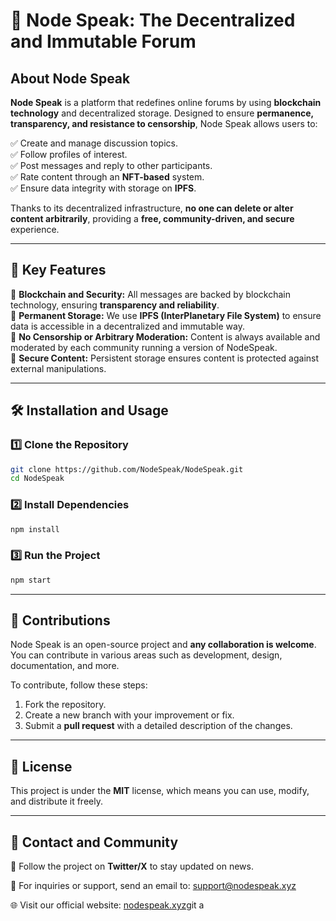 # 📌 Node Speak: The Decentralized and Immutable Forum

## About Node Speak

**Node Speak** is a platform that redefines online forums by using **blockchain technology** and decentralized storage. Designed to ensure **permanence, transparency, and resistance to censorship**, Node Speak allows users to:

✅ Create and manage discussion topics.  
✅ Follow profiles of interest.  
✅ Post messages and reply to other participants.  
✅ Rate content through an **NFT-based** system.  
✅ Ensure data integrity with storage on **IPFS**.

Thanks to its decentralized infrastructure, **no one can delete or alter content arbitrarily**, providing a **free, community-driven, and secure** experience.

---

## 🚀 Key Features

🔗 **Blockchain and Security:** All messages are backed by blockchain technology, ensuring **transparency and reliability**.  
📜 **Permanent Storage:** We use **IPFS (InterPlanetary File System)** to ensure data is accessible in a decentralized and immutable way.  
📢 **No Censorship or Arbitrary Moderation:** Content is always available and moderated by each community running a version of NodeSpeak.  
📢 **Secure Content:** Persistent storage ensures content is protected against external manipulations.  

---

## 🛠️ Installation and Usage

### 1️⃣ Clone the Repository
```bash
git clone https://github.com/NodeSpeak/NodeSpeak.git
cd NodeSpeak
```

### 2️⃣ Install Dependencies
```bash
npm install
```

### 3️⃣ Run the Project
```bash
npm start
```

---

## 🤝 Contributions

Node Speak is an open-source project and **any collaboration is welcome**. You can contribute in various areas such as development, design, documentation, and more.

To contribute, follow these steps:
1. Fork the repository.
2. Create a new branch with your improvement or fix.
3. Submit a **pull request** with a detailed description of the changes.

---

## 📜 License

This project is under the **MIT** license, which means you can use, modify, and distribute it freely.

---

## 📡 Contact and Community

💬 Follow the project on **Twitter/X** to stay updated on news.

📧 For inquiries or support, send an email to: support@nodespeak.xyz

🌐 Visit our official website: [nodespeak.xyz](https://nodespeak.xyz)git a